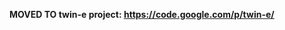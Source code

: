 <b>

MOVED TO twin-e project: <a href='https://code.google.com/p/twin-e/'>https://code.google.com/p/twin-e/</a>

</b>